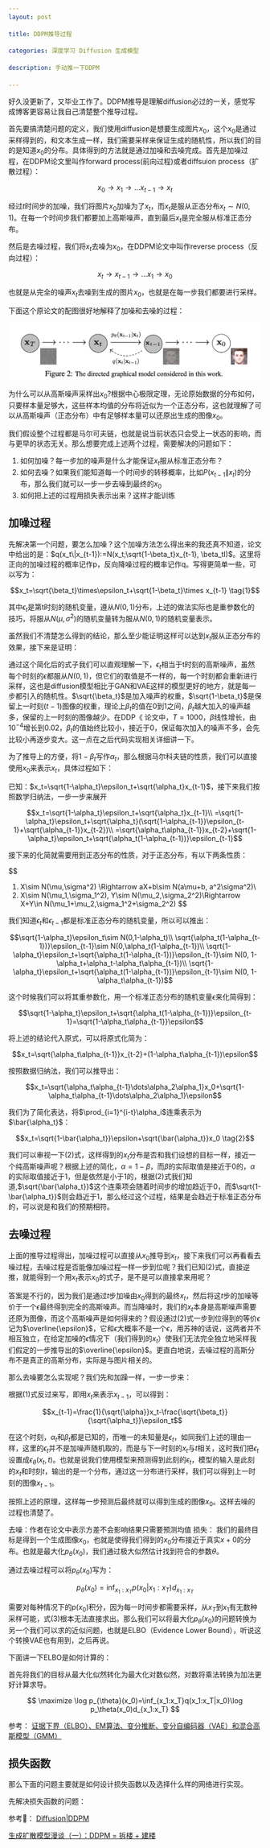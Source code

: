 ```yaml
---
layout: post

title: DDPM推导过程

categories: 深度学习 Diffusion 生成模型

description: 手动推一下DDPM

---
```


好久没更新了，又毕业工作了。DDPM推导是理解diffusion必过的一关，感觉写成博客更容易让我自己清楚整个推导过程。

首先要搞清楚问题的定义，我们使用diffusion是想要生成图片$x_0$，这个$x_0$是通过采样得到的，和文本生成一样，我们需要采样来保证生成的随机性，所以我们的目的是知道$x_0$的分布。具体得到的方法就是通过加噪和去噪完成。首先是加噪过程，在DDPM论文里叫作forward process(前向过程)或者diffsuion process（扩散过程）：

$$x_0\to x_1\to \dots x_{t-1} \to x_t$$

经过$t$时间步的加噪，我们将图片$x_0$加噪为了$x_t$，而$x_t$是服从正态分布$x_t\sim N(0,1)$。在每一个时间步我们都要加上高斯噪声，直到最后$x_t$是完全服从标准正态分布。

然后是去噪过程，我们将$x_t$去噪为$x_0$，在DDPM论文中叫作reverse process（反向过程）：

$$x_t\to x_{t-1} \to\dots x_1\to x_0$$

也就是从完全的噪声$x_t$去噪到生成的图片$x_0$，也就是在每一步我们都要进行采样。

下面这个原论文的配图很好地解释了加噪和去噪的过程：

![image-1](/images/posts/ddpm.png)

为什么可以从高斯噪声采样出$x_0$?根据中心极限定理，无论原始数据的分布如何，只要样本量足够大，这些样本均值的分布将近似为一个正态分布，这也就理解了可以从高斯噪声（正态分布）中有足够样本量可以还原出生成的图像$x_0$。

我们假设整个过程都是马尔可夫链，也就是说当前状态只会受上一状态的影响，而与更早的状态无关。那么想要完成上述两个过程，需要解决的问题如下：

1. 如何加噪？每一步加的噪声是什么才能保证$x_t$服从标准正态分布？
2. 如何去噪？如果我们能知道每一个时间步的转移概率，比如$P(x_{t-1}\|x_t)$的分布，那么我们就可以一步一步去噪到最终的$x_0$
3. 如何把上述的过程用损失表示出来？这样才能训练

## 加噪过程

先解决第一个问题，要怎么加噪？这个加噪方法怎么得出来的我还真不知道，论文中给出的是：$q(x_t\|x_{t-1}):=N(x_t;\sqrt{1-\beta_t}x_{t-1}, \beta_tI)$。这里将正向的加噪过程的概率记作p，反向降噪过程的概率记作q。写得更简单一些，可以写为：

$$x_t=\sqrt{\beta_t}\times\epsilon_t+\sqrt{1-\beta_t}\times x_{t-1} \tag{1}$$

其中$\epsilon_t$是第t时刻的随机变量，遵从$N(0,1)$分布，上述的做法实际也是重参数化的技巧，将服从$N(\mu,\sigma^2)$的随机变量转为服从$N(0,1)$的随机变量表示。

虽然我们不清楚怎么得到的结论，那么至少能证明这样可以达到$x_t$服从正态分布的效果，接下来是证明：

通过这个简化后的式子我们可以直观理解一下，$\epsilon_t$相当于t时刻的高斯噪声，虽然每个时刻的$\epsilon$都服从$N(0,1)$，但它们的取值是不一样的，每一个时刻都会重新进行采样，这也是diffusion模型相比于GAN和VAE这样的模型更好的地方，就是每一步都引入的随机性。$\sqrt{\beta_t}$是加入噪声的权重，$\sqrt{1-\beta_t}$是保留上一时刻$(t-1)$图像的权重，理论上$\beta_t$的值在0到1之间，$\beta_t$越大加入的噪声越多，保留的上一时刻的图像越少。在DDP《
论文中，$T=1000$，$\beta$线性增长，由$10^{-4}$增长到$0.02$，$\beta_t$的值始终比较小，接近于0，保证每次加入的噪声不多，会先比较小再逐步变大。这一点在之后代码实现相关详细讲一下。

为了推导上的方便，将$1-\beta_t$写作$\alpha_t$，那么根据马尔科夫链的性质，我们可以直接使用$x_0$来表示$x_t$，具体过程如下：

已知：$x_t=\sqrt{1-\alpha_t}\epsilon_t+\sqrt{\alpha_t}x_{t-1}$，接下来我们按照数学归纳法，一步一步来展开

$$x_t=\sqrt{1-\alpha_t}\epsilon_t+\sqrt{\alpha_t}x_{t-1}\\
    =\sqrt{1-\alpha_t}\epsilon_t+\sqrt{\alpha_t}(\sqrt{1-\alpha_{t-1}}\epsilon_{t-1}+\sqrt{\alpha_{t-1}}x_{t-2})\\
    =\sqrt{\alpha_t\alpha_{t-1}}x_{t-2}+\sqrt{1-\alpha_t}\epsilon_t+\sqrt{\alpha_t(1-\alpha_{t-1})}\epsilon_{t-1}$$
    
接下来的化简就需要用到正态分布的性质，对于正态分布，有以下两条性质：

$$
1. X\sim N(\mu,\sigma^2) \Rightarrow aX+b\sim N(a\mu+b, a^2\sigma^2)\\
2. X\sim N(\mu_1,\sigma_1^2), Y\sim N(\mu_2,\sigma_2^2)\Rightarrow X+Y\in N(\mu_1+\mu_2,\sigma_1^2+\sigma_2^2)
$$

我们知道$\epsilon_t$和$\epsilon_{t-1}$都是标准正态分布的随机变量，所以可以推出：

$$\sqrt{1-\alpha_t}\epsilon_t\sim N(0,1-\alpha_t)\\
\sqrt{\alpha_t(1-\alpha_{t-1})}\epsilon_{t-1}\sim N(0,\alpha_t(1-\alpha_{t-1})\\
\sqrt{1-\alpha_t}\epsilon_t+\sqrt{\alpha_t(1-\alpha_{t-1})}\epsilon_{t-1}\sim N(0, 1-\alpha_t+\alpha_t-\alpha_t\alpha_{t-1})\\
\sqrt{1-\alpha_t}\epsilon_t+\sqrt{\alpha_t(1-\alpha_{t-1})}\epsilon_{t-1}\sim N(0, 1-\alpha_t\alpha_{t-1})$$

这个时候我们可以将其重参数化，用一个标准正态分布的随机变量$\epsilon$来化简得到：

$$\sqrt{1-\alpha_t}\epsilon_t+\sqrt{\alpha_t(1-\alpha_{t-1})}\epsilon_{t-1}=\sqrt{1-\alpha_t\alpha_{t-1}}\epsilon$$

将上述的结论代入原式，可以将原式化简为：

$$x_t=\sqrt{\alpha_t\alpha_{t-1}}x_{t-2}+(1-\alpha_t\alpha_{t-1})\epsilon$$

按照数据归纳法，我们可以推导出：

$$x_t=\sqrt{\alpha_t\alpha_{t-1}\dots\alpha_2\alpha_1}x_0+\sqrt{1-\alpha_t\alpha_{t-1}\dots\alpha_2\alpha_1}\epsilon$$

我们为了简化表达，将$\prod_{i=1}^{i-t}\alpha_i$连乘表示为$\bar{\alpha_t}$：

$$x_t=\sqrt{1-\bar{\alpha_t}}\epsilon+\sqrt{\bar{\alpha_t}}x_0 \tag{2}$$

我们可以审视一下(2)式，这样得到的$x_t$分布是否和我们设想的目标一样，接近一个纯高斯噪声呢？根据上述的简化，$\alpha=1-\beta$，而$\beta$的实际取值是接近于0的，$\alpha$的实际取值接近于1，但是依然是小于1的，根据(2)式我们知道,$\sqrt{\bar{\alpha_t}}$这个连乘项会随着时间步的增加趋近于0，而$\sqrt{1-\bar{\alpha_t}}$则会趋近于1，那么经过这个过程，结果是会趋近于标准正态分布的，可以说是和我们的预期相符。

## 去噪过程

上面的推导过程得出，加噪过程可以直接从$x_0$推导到$x_t$，接下来我们可以再看看去噪过程，去噪过程是否能像加噪过程一样一步到位呢？我们已知(2)式，直接逆推，就能得到一个用$x_t$表示$x_0$的式子，是不是可以直接拿来用呢？

答案是不行的，因为我们是通过$t$步加噪由$x_0$得到的最终$x_t$，然后将这$t$步的加噪等价于一个$\epsilon$最终得到完全的高斯噪声。而当降噪时，我们的$x_t$本身是高斯噪声需要还原为图像，而这个高斯噪声是如何得来的？假设通过(2)式一步到位得到的等价$\epsilon$记为$\overline{\epsilon}$，它和$\epsilon$大概率不是一个$\epsilon$，用苏神的话说，这两者并不相互独立，在给定加噪的$\epsilon$情况下（我们得到的$x_t$）使我们无法完全独立地采样我们假定的一步推导出的$\overline{\epsilon}$。更直白地说，去噪过程的高斯分布不是真正的高斯分布，实际是与图片相关的。

那么去噪要怎么实现呢？我们先和加躁一样，一步一步来：

根据(1)式反过来写，即用$x_t$来表示$x_{t-1}$，可以得到：
 
 $$x_{t-1}=\frac{1}{\sqrt{\alpha}}x_t-\frac{\sqrt{\beta_t}}{\sqrt{\alpha_t}}\epsilon_t$$

在这个时刻，$\alpha_t$和$\beta_t$都是已知的，而唯一的未知量是$\epsilon_t$，如同我们上述的理由一样，这里的$\epsilon_t$并不是加噪声随机取的，而是与下一时刻的$x_t$与$t$相关，这时我们把$\epsilon_t$设置成$\epsilon_\theta(x_t,t)$。也就是说我们使用模型来预测得到此刻的$\epsilon_t$，模型的输入是此刻的$x_t$和时刻$t$，输出的是一个分布，通过这一分布进行采样，我们可以得到上一时刻的图像$x_{t-1}$。

按照上述的原理，这样每一步预测后最终就可以得到生成的图像$x_0$。这样去噪的过程也清楚了。

去噪：作者在论文中表示方差不会影响结果只需要预测均值
损失：
我们的最终目标是得到一个生成图像$x_0$，也就是使得我们得到的$x_0$分布接近于真实$x+0$的分布。也就是最大化$p_\theta(x_0)$，我们通过极大似然估计找到符合的参数$\theta$。

通过去噪过程可以将$p_\theta(x_0)$写为：

$$p_\theta(x_0)=\inf_{x_1:x_T}p(x_0|x_1:x_T)d_{x_1:x_T}\tag{3}$$

需要对每种情况下的$p(x_0)$积分，因为每一时间步都需要采样，从$x_T$到$x_1$有无数种采样可能，式(3)根本无法直接求出。那么我们可以将最大化$p_\theta(x_0)$的问题转换为另一个我们可以求的近似问题，也就是ELBO（Evidence Lower Bound），听说这个转换VAE也有用到，之后再说。

下面讲一下ELBO是如何计算的：



首先将我们的目标从最大化似然转化为最大化对数似然，对数将乘法转换为加法更好计算求导。

$$
\maximize \log p_{\theta}(x_0)=\inf_{x_1:x_T}q(x_1:x_T|x_0)\log p_\theta(x_0)d_{x_1:x_T}
$$

参考：
[证据下界（ELBO）、EM算法、变分推断、变分自编码器（VAE）和混合高斯模型（GMM）](https://zhuanlan.zhihu.com/p/685814830)


## 损失函数

那么下面的问题主要就是如何设计损失函数以及选择什么样的网络进行实现。

先解决损失函数的问题：


 
 


参考🔗：
[Diffusion|DDPM](https://www.bilibili.com/video/BV1Xu4y147ov)

[生成扩散模型漫谈（一）：DDPM = 拆楼 + 建楼](https://spaces.ac.cn/archives/9119)
